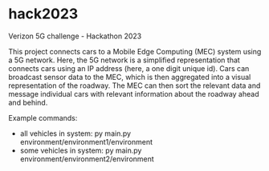 # hack2023
Verizon 5G challenge - Hackathon 2023

This project connects cars to a Mobile Edge Computing (MEC) system using a 5G network. Here, the 5G network is a simplified representation that connects cars using an IP address (here, a one digit unique id). Cars can broadcast sensor data to the MEC, which is then aggregated into a visual representation of the roadway. The MEC can then sort the relevant data and message individual cars with relevant information about the roadway ahead and behind.

Example commands:
- all vehicles in system: py main.py environment/environment1/environment
- some vehicles in system: py main.py environment/environment2/environment